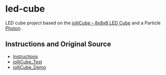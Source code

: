 # led-cube

LED cube project based on the [jolliCube – 8x8x8 LED Cube](https://www.tindie.com/products/Nick64/jollicube---8x8x8-led-cube-spi-diy-kit) and a Particle [Photon](https://docs.particle.io/datasheets/photon-datasheet/).

## Instructions and Original Source

* [Instructions](http://www.instructables.com/id/JolliCube-an-8x8x8-LED-Cube-SPI/)
* [jolliCube_Test](https://sites.google.com/site/jollifactory/jolliCube_Test_V1_0.ino?attredirects=0&d=1)
* [jolliCube_Demo](https://sites.google.com/site/jollifactory/jolliCube_Demo_V1_0.ino?attredirects=0&d=1)
